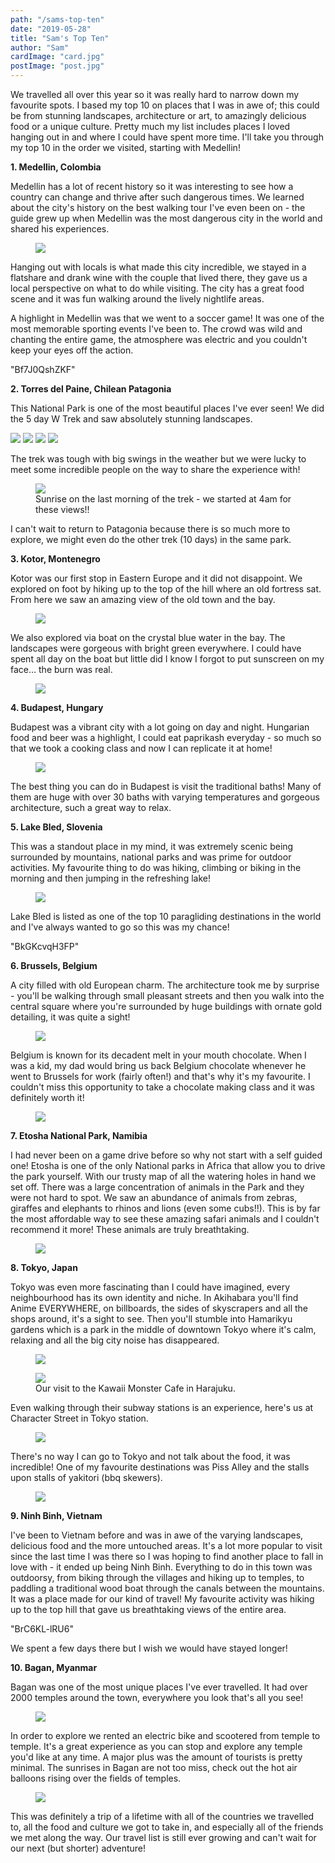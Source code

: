 ```yaml
---
path: "/sams-top-ten"
date: "2019-05-28"
title: "Sam's Top Ten"
author: "Sam"
cardImage: "card.jpg"
postImage: "post.jpg"
---
```


We travelled all over this year so it was really hard to narrow down my favourite spots. I based my top 10 on places that I was in awe of; this could be from stunning landscapes, architecture or art, to amazingly delicious food or a unique culture. Pretty much my list includes places I loved hanging out in and where I could have spent more time. I'll take you through my top 10 in the order we visited, starting with Medellin!

**1. Medellin, Colombia**

Medellin has a lot of recent history so it was interesting to see how a country can change and thrive after such dangerous times. We learned about the city's history on the best walking tour I've even been on - the guide grew up when Medellin was the most dangerous city in the world and shared his experiences.

<figure>
  <img src="street_art.jpg" />
</figure>

Hanging out with locals is what made this city incredible, we stayed in a flatshare and drank wine with the couple that lived there, they gave us a local perspective on what to do while visiting. The city has a great food scene and it was fun walking around the lively nightlife areas.

A highlight in Medellin was that we went to a soccer game! It was one of the most memorable sporting events I've been to. The crowd was wild and chanting the entire game, the atmosphere was electric and you couldn't keep your eyes off the action.

"Bf7J0QshZKF"

**2. Torres del Paine, Chilean Patagonia**

This National Park is one of the most beautiful places I've ever seen! We did the 5 day W Trek and saw absolutely stunning landscapes.

<slideshow>
  <img src="patagonia1.jpg" />
  <img src="patagonia2.jpg" />
  <img src="patagonia3.jpeg" />
  <img src="patagonia4.jpg" />
</slideshow>

The trek was tough with big swings in the weather but we were lucky to meet some incredible people on the way to share the experience with!

<figure>
  <img src="torres.jpg" />
  <figcaption>Sunrise on the last morning of the trek - we started at 4am for these views!!</figcaption>
</figure>

I can't wait to return to Patagonia because there is so much more to explore, we might even do the other trek (10 days) in the same park.

**3. Kotor, Montenegro**

Kotor was our first stop in Eastern Europe and it did not disappoint. We explored on foot by hiking up to the top of the hill where an old fortress sat. From here we saw an amazing view of the old town and the bay.

<figure>
  <img src="kotor_hill.jpg" />
</figure>

We also explored via boat on the crystal blue water in the bay. The landscapes were gorgeous with bright green everywhere. I could have spent all day on the boat but little did I know I forgot to put sunscreen on my face… the burn was real.

<figure>
  <img src="kotor.jpeg" />
</figure>

**4. Budapest, Hungary**

Budapest was a vibrant city with a lot going on day and night. Hungarian food and beer was a highlight, I could eat paprikash everyday - so much so that we took a cooking class and now I can replicate it at home!

<figure>
  <img src="baths.jpeg" />
</figure>


The best thing you can do in Budapest is visit the traditional baths! Many of them are huge with over 30 baths with varying temperatures and gorgeous architecture, such a great way to relax.

**5. Lake Bled, Slovenia**

This was a standout place in my mind, it was extremely scenic being surrounded by mountains, national parks and was prime for outdoor activities. My favourite thing to do was hiking, climbing or biking in the morning and then jumping in the refreshing lake!

<figure>
  <img src="slovenia.jpg" />
</figure>

Lake Bled is listed as one of the top 10 paragliding destinations in the world and I've always wanted to go so this was my chance!

"BkGKcvqH3FP"

**6. Brussels, Belgium**

A city filled with old European charm. The architecture took me by surprise - you'll be walking through small pleasant streets and then you walk into the central square where you're surrounded by huge buildings with ornate gold detailing, it was quite a sight!

<figure>
  <img src="brussels.jpeg" />
</figure>

Belgium is known for its decadent melt in your mouth chocolate. When I was a kid, my dad would bring us back Belgium chocolate whenever he went to Brussels for work (fairly often!) and that's why it's my favourite. I couldn't miss this opportunity to take a chocolate making class and it was definitely worth it!

<figure>
  <img src="chocolate.jpeg" />
</figure>

**7. Etosha National Park, Namibia**

I had never been on a game drive before so why not start with a self guided one! Etosha is one of the only National parks in Africa that allow you to drive the park yourself. With our trusty map of all the watering holes in hand we set off. There was a large concentration of animals in the Park and they were not hard to spot. We saw an abundance of animals from zebras, giraffes and elephants to rhinos and lions (even some cubs!!). This is by far the most affordable way to see these amazing safari animals and I couldn't recommend it more! These animals are truly breathtaking.

<figure>
  <img src="elephant.jpeg" />
</figure>

**8. Tokyo, Japan**

Tokyo was even more fascinating than I could have imagined, every neighbourhood has its own identity and niche. In Akihabara you'll find Anime EVERYWHERE, on billboards, the sides of skyscrapers and all the shops around, it's a sight to see. Then you'll stumble into Hamarikyu gardens which is a park in the middle of downtown Tokyo where it's calm, relaxing and all the big city noise has disappeared.

<figure>
  <img src="hamarikyu.jpeg" />
</figure>

<figure>
  <img src="monster_cafe.jpg" />
  <figcaption>Our visit to the Kawaii Monster Cafe in Harajuku.</figcaption>
</figure>

Even walking through their subway stations is an experience, here's us at Character Street in Tokyo station.

<figure>
  <img src="character_street.jpg" />
</figure>

There's no way I can go to Tokyo and not talk about the food, it was incredible! One of my favourite destinations was Piss Alley and the stalls upon stalls of yakitori (bbq skewers).

<figure>
  <img src="piss_alley.jpg" />
</figure>

**9. Ninh Binh, Vietnam**

I've been to Vietnam before and was in awe of the varying landscapes, delicious food and the more untouched areas. It's a lot more popular to visit since the last time I was there so I was hoping to find another place to fall in love with - it ended up being Ninh Binh. Everything to do in this town was outdoorsy, from biking through the villages and hiking up to temples, to paddling a traditional wood boat through the canals between the mountains. It was a place made for our kind of travel! My favourite activity was hiking up to the top hill that gave us breathtaking views of the entire area.

"BrC6KL-lRU6"

We spent a few days there but I wish we would have stayed longer!

**10. Bagan, Myanmar**

Bagan was one of the most unique places I've ever travelled. It had over 2000 temples around the town, everywhere you look that's all you see!

<figure>
  <img src="bagan.jpg" />
</figure>

In order to explore we rented an electric bike and scootered from temple to temple. It's a great experience as you can stop and explore any temple you'd like at any time. A major plus was the amount of tourists is pretty minimal. The sunrises in Bagan are not too miss, check out the hot air balloons rising over the fields of temples.

<figure>
  <img src="balloons_over_bagan.jpg" />
</figure>

This was definitely a trip of a lifetime with all of the countries we travelled to, all the food and culture we got to take in, and especially all of the friends we met along the way. Our travel list is still ever growing and can't wait for our next (but shorter) adventure!
